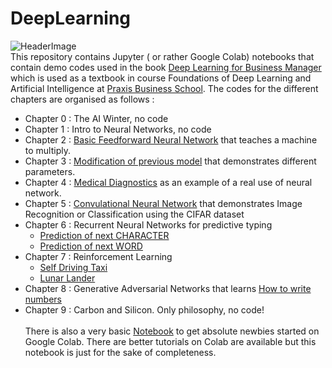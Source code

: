 # DeepLearning
![HeaderImage](https://camo.githubusercontent.com/f5f666135f2b4aa8ab4ff043b3c183a0d67a869e/68747470733a2f2f312e62702e626c6f6773706f742e636f6d2f2d57416a594961516f666f302f59454230635173534753492f41414141414141416b6f452f54705163574252477475304e3031306c6d69545339634648754777584234355051434c63424741735948512f7331363030302f636f6c616248656164657230302e706e67) <br>
This repository contains Jupyter ( or rather Google Colab) notebooks that contain demo codes used in the book [Deep Learning for Business Manager](https://aidl4managers.blogspot.com/p/home.html) which is used as a textbook in course Foundations of Deep Learning and Artificial Intelligence at [Praxis Business School](http://www.praxis.ac.in). The codes for the different chapters are organised as follows :
- Chapter 0 : The AI Winter, no code
- Chapter 1 : Intro to Neural Networks, no code
- Chapter 2 : [Basic Feedforward Neural Network](https://github.com/Praxis-QR/DeepLearning/blob/main/AI_DL_Chapter_2_Neural_Networks.ipynb) that teaches a machine to multiply.
- Chapter 3 : [Modification of previous model](https://github.com/Praxis-QR/DeepLearning/blob/main/AI_DL_Chapter_3_Under_the_Hood.ipynb) that demonstrates different parameters.
- Chapter 4 : [Medical Diagnostics](https://github.com/Praxis-QR/DeepLearning/blob/main/AI_DL_Chapter_4_Medical_Prediction.ipynb) as an example of a real use of neural network.
- Chapter 5 : [Convulational Neural Network](https://github.com/Praxis-QR/DeepLearning/blob/main/AI_DL_Chapter_5_CNN_Image_Classification.ipynb) that demonstrates Image Recognition or Classification using the CIFAR dataset
- Chapter 6 : Recurrent Neural Networks for predictive typing
  - [Prediction of next CHARACTER](https://github.com/Praxis-QR/DeepLearning/blob/main/AI_DL_Chapter_6A_RNN_predictive_typing_Characters.ipynb)
  - [Prediction of next WORD](https://github.com/Praxis-QR/DeepLearning/blob/main/AI_DL_Chapter_6B_RNN_predictive_typing_Words.ipynb)
- Chapter 7 : Reinforcement Learning 
  - [Self Driving Taxi](https://github.com/Praxis-QR/DeepLearning/blob/main/AI_DL_Chapter_7A_Reinforcement_Learning_TaxiV3_v1.ipynb)
  - [Lunar Lander](https://github.com/Praxis-QR/DeepLearning/blob/main/AI_DL_Chapter_7B_Reinforcement_Learning_LunarLander_v2_DQN_v2.ipynb)
- Chapter 8 : Generative Adversarial Networks that learns [How to write numbers](https://github.com/Praxis-QR/DeepLearning/blob/main/AI_DL_Chapter_8_GAN.ipynb) 
- Chapter 9 : Carbon and Silicon. Only philosophy, no code!<br><br>
There is also a very basic [Notebook](https://github.com/Praxis-QR/DeepLearning/blob/main/AI_DL_Starter.ipynb) to get absolute newbies started on Google Colab. There are better tutorials on Colab are available but this notebook is just for the sake of completeness.
